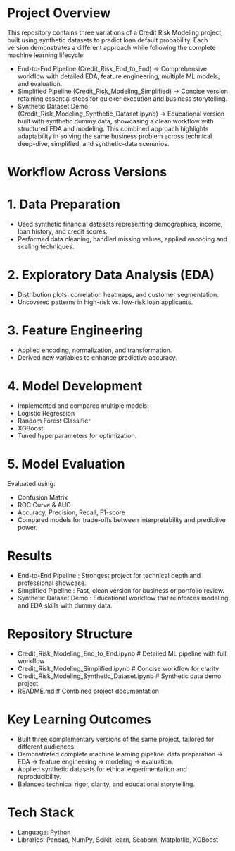 # Project Overview
This repository contains three variations of a Credit Risk Modeling project, built using synthetic datasets to predict loan default probability. Each version demonstrates a different approach while following the complete machine learning lifecycle:
- End-to-End Pipeline (Credit_Risk_End_to_End) → Comprehensive workflow with detailed EDA, feature engineering, multiple ML models, and evaluation.
- Simplified Pipeline (Credit_Risk_Modeling_Simplified) → Concise version retaining essential steps for quicker execution and business storytelling.
- Synthetic Dataset Demo (Credit_Risk_Modeling_Synthetic_Dataset.ipynb) → Educational version built with synthetic dummy data, showcasing a clean workflow with structured EDA and modeling.
This combined approach highlights adaptability in solving the same business problem across technical deep-dive, simplified, and synthetic-data scenarios.

# Workflow Across Versions

# 1. Data Preparation
- Used synthetic financial datasets representing demographics, income, loan history, and credit scores.
- Performed data cleaning, handled missing values, applied encoding and scaling techniques.

# 2. Exploratory Data Analysis (EDA)
- Distribution plots, correlation heatmaps, and customer segmentation.
- Uncovered patterns in high-risk vs. low-risk loan applicants.

# 3. Feature Engineering
- Applied encoding, normalization, and transformation.
- Derived new variables to enhance predictive accuracy.

# 4. Model Development
- Implemented and compared multiple models:
- Logistic Regression
- Random Forest Classifier
- XGBoost
- Tuned hyperparameters for optimization.

# 5. Model Evaluation
Evaluated using:
- Confusion Matrix
- ROC Curve & AUC
- Accuracy, Precision, Recall, F1-score
- Compared models for trade-offs between interpretability and predictive power.

# Results
- End-to-End Pipeline : Strongest project for technical depth and professional showcase.
- Simplified Pipeline : Fast, clean version for business or portfolio review.
- Synthetic Dataset Demo :  Educational workflow that reinforces modeling and EDA skills with dummy data.

# Repository Structure
- Credit_Risk_Modeling_End_to_End.ipynb                 # Detailed ML pipeline with full workflow
- Credit_Risk_Modeling_Simplified.ipynb                 # Concise workflow for clarity
- Credit_Risk_Modeling_Synthetic_Dataset.ipynb          # Synthetic data demo project
- README.md                                             # Combined project documentation

# Key Learning Outcomes
- Built three complementary versions of the same project, tailored for different audiences.
- Demonstrated complete machine learning pipeline: data preparation → EDA → feature engineering → modeling → evaluation.
- Applied synthetic datasets for ethical experimentation and reproducibility.
- Balanced technical rigor, clarity, and educational storytelling.

# Tech Stack
- Language: Python
- Libraries: Pandas, NumPy, Scikit-learn, Seaborn, Matplotlib, XGBoost
